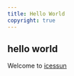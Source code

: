 ```yaml
---
title: Hello World
copyright: true
---
```


##  hello world

Welcome to [icessun](https://icessun.github.io/)